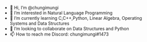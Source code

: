 - 👋 Hi, I’m @chungimungi
- 👀 I’m interested in Natural Language Programming
- 🌱 I’m currently learning C,C++,Python, Linear Algebra, Operating Systems and Data Structures
- 💞️ I’m looking to collaborate on Data Structures and Python
- 📫 How to reach me Discord: chungimungi#1473

<!---
chungimungi/chungimungi is a ✨ special ✨ repository because its `README.md` (this file) appears on your GitHub profile.
You can click the Preview link to take a look at your changes.
--->
